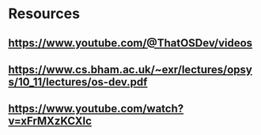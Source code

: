 # Resources
## https://www.youtube.com/@ThatOSDev/videos
## https://www.cs.bham.ac.uk/~exr/lectures/opsys/10_11/lectures/os-dev.pdf
## https://www.youtube.com/watch?v=xFrMXzKCXIc
